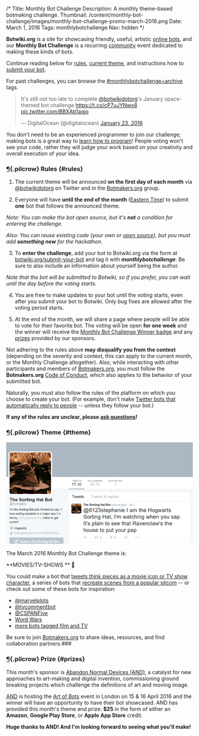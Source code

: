 /*
Title: Monthly Bot Challenge
Description: A monthly theme-based botmaking challenge.
Thumbnail: /content/monthly-bot-challenge/images/monthly-bot-challenge-promo-march-2016.png
Date: March 1, 2016
Tags: monthlybotchallenge
Nav: hidden
*/



**Botwiki.org** is a site for showcasing friendly, useful, artistic [online bots](/bots/), and our **Monthly Bot Challenge** is a recurring [community](https://botmakers.org/) event dedicated to making these kinds of bots.

Continue reading below for [rules](#rules), [current theme](#theme), and instructions how to [submit your bot](https://botwiki.org/submit-your-bot).

For past challenges, you can browse the [#monthlybotchallenge+archive](/tag/monthlybotchallenge+archive) tags.

<blockquote class="twitter-tweet" data-lang="en"><p lang="en" dir="ltr">It&#39;s still not too late to complete <a href="https://twitter.com/botwikidotorg">@botwikidotorg</a>&#39;s January space-themed bot challenge <a href="https://t.co/cP7uJYNwx8">https://t.co/cP7uJYNwx8</a> <a href="https://t.co/BBXAb1aqjo">pic.twitter.com/BBXAb1aqjo</a></p>&mdash; DigitalOcean (@digitalocean) <a href="https://twitter.com/digitalocean/status/690965477875589120">January 23, 2016</a></blockquote>


You don't need to be an experienced programmer to join our challenge; making bots is a great way to [learn how to program](https://botwiki.org/tutorials/)! People voting won't see your code, rather they will judge your work based on your creativity and overall execution of your idea.

### [¶](#rules){.pilcrow} Rules {#rules}

 1. The current theme will be announced **on the first day of each month** via [@botwikidotorg](https://twitter.com/botwikidotorg) on Twitter and in the [Botmakers.org](https://botmakers.org/) group.

 2. Everyone will have **until the end of the month** ([Eastern Time](https://www.google.com/search?q=local+time+est)) to submit **one** bot that follows the announced theme.

 *Note: You can make the bot open source, but it's **not** a condition for entering the challenge.*

 *Also: You can reuse existing code (your own or [open source](/tag/opensource)), but you must add **something new** for the hackathon.*

 3. To **enter the challenge**, add your bot to Botwiki.org via the form at [botwiki.org/submit-your-bot](https://botwiki.org/submit-your-bot) and tag it with ***monthlybotchallenge***. Be sure to also include an information about yourself being the author.

 *Note that the bot will be submitted to Botwiki, so if you prefer, you can wait until the day before the voting starts.*

 4. You are free to make updates to your bot until the voting starts, even after you submit your bot to Botwiki. Only bug fixes are allowed after the voting period starts.

 5. At the end of the month, we will share a page where people will be able to vote for their favorite bot. The voting will be open **for one week** and the winner will receive the [Monthly Bot Challenge Winner badge](/botmaker-badges/#monthly-bot-challenge-badge) and any [prizes](#prizes) provided by our sponsors.

Not adhering to the rules above **may disqualify you from the contest** (depending on the severity and context, this can apply to the current month, or the Monthly Challenge altogether). Also, while interacting with other participants and members of [Botmakers.org](https://botmakers.org/), you must follow the **Botmakers.org** [Code of Conduct](http://botmakers.org/code-of-conduct/), which also applies to the behavior of your submitted bot.

Naturally, you must also follow the rules of the platform on which you choose to create your bot. (For example, don't make [Twitter bots that automatically reply to people](https://support.twitter.com/articles/76915#replies-mentions) -- unless they follow your bot.)

**If any of the rules are unclear, please [ask questions](mailto:stefan@botwiki.org)!**

### [¶](#theme){.pilcrow} Theme {#theme}

<p class="screenshot float-right">
  <a href="/bots/twitterbots/SortingBot">
    <img src="/content/bots/twitterbots/images/SortingBot.png">
  </a>
</p>


The March 2016 Monthly Bot Challenge theme is: 

**MOVIES/TV-SHOWS ** 🎥


You could make a bot that [tweets think pieces as a movie icon or TV show character](http://www.vogue.com/13403807/mulder-hot-take-the-x-files-twitter-bot/), a series of bots that [recreate scenes from a popular sitcom](http://algopop.tumblr.com/post/131697941088/allmybots-the-friends-botnet-re-creates) -- or check out some of these bots for inspiration:

- [@marvelplots](https://twitter.com/marvelplots)
- [@tvcommentbot](https://twitter.com/tvcommentbot)
- [@CSPANFive](https://twitter.com/CSPANFive)
- [Word Wars](http://algopop.tumblr.com/post/124318458893/word-wars-julien-deswaef-word-wars-a-new)
- [more bots tagged film and TV](/tag/film%20and%20tv)

Be sure to join [Botmakers.org](https://botmakers.org/) to share ideas, resources, and find collaboration partners.###


### [¶](#prizes){.pilcrow} Prize {#prizes}

This month's sponsor is [Abandon Normal Devices (AND)](http://www.andfestival.org.uk/), a catalyst for new approaches to art-making and digital invention, commissioning ground breaking projects which challenge the definitions of art and moving image.

[AND](http://www.andfestival.org.uk/) is hosting the [Art of Bots](/events/andfestival-art-of-bots) event in London on 15 & 16 April 2016 and the winner will have an opportunity to have their bot showcased. AND has provided this month's theme and prize: **$25** in the form of either an **Amazon**, **Google Play Store**, or **Apple App Store** credit.

**Huge thanks to AND! And I'm looking forward to seeing what you'll make!**


<script async src="//platform.twitter.com/widgets.js" charset="utf-8"></script>
